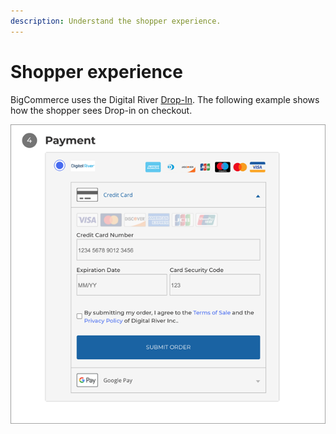 ```yaml
---
description: Understand the shopper experience.
---
```


# Shopper experience

BigCommerce uses the Digital River [Drop-In](https://docs.digitalriver.com/digital-river-api/payment-integrations-1/drop-in).  The following example shows how the shopper sees Drop-in on checkout.

![](../.gitbook/assets/Drop-in-example.png)
